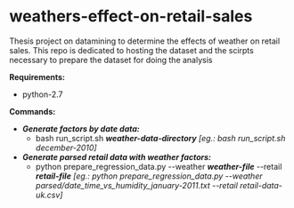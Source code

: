 # weathers-effect-on-retail-sales
Thesis project on datamining to determine the effects of weather on retail sales.
This repo is dedicated to hosting the dataset and the scirpts necessary to prepare the dataset for doing the analysis

**Requirements:**
   * python-2.7
   
**Commands:**
  * ***Generate factors by date data:***
    * bash run_script.sh ***weather-data-directory*** *[eg.: bash run_script.sh december-2010]*
  * ***Generate parsed retail data with weather factors:***
    * python prepare_regression_data.py --weather ***weather-file*** --retail ***retail-file*** *[eg.: python prepare_regression_data.py --weather parsed/date_time_vs_humidity_january-2011.txt --retail retail-data-uk.csv]*
